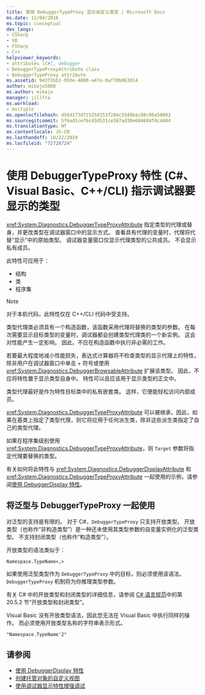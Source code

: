 ```yaml
---
title: 使用 DebuggerTypeProxy 显示自定义类型 | Microsoft Docs
ms.date: 11/04/2016
ms.topic: conceptual
dev_langs:
- CSharp
- VB
- FSharp
- C++
helpviewer_keywords:
- attributes [C#], debugger
- DebuggerTypeProxyAttribute class
- DebuggerTypeProxy attribute
ms.assetid: 943f3bb1-993e-4800-a47e-0af78b063014
author: mikejo5000
ms.author: mikejo
manager: jillfra
ms.workload:
- multiple
ms.openlocfilehash: d56d173d715258153f284c55d9bac80c06a50002
ms.sourcegitcommit: 5f6ad1cefbcd3d531ce587ad30e684684f4c4d44
ms.translationtype: HT
ms.contentlocale: zh-CN
ms.lasthandoff: 10/22/2019
ms.locfileid: "72728724"
---
```

# <a name="tell-the-debugger-what-type-to-show-using-debuggertypeproxy-attribute-c-visual-basic-ccli"></a>使用 DebuggerTypeProxy 特性 (C#、Visual Basic、C++/CLI) 指示调试器要显示的类型

<xref:System.Diagnostics.DebuggerTypeProxyAttribute> 指定类型的代理或替身，并更改类型在调试器窗口中的显示方式。 查看具有代理的变量时，代理将代替“显示”中的原始类型。 调试器变量窗口仅显示代理类型的公共成员。 不会显示私有成员。

此特性可应用于：

- 结构
- 类
- 程序集

> [!NOTE]
> 对于本机代码，此特性仅在 C++/CLI 代码中受支持。

类型代理类必须具有一个构造函数，该函数采用代理将替换的类型的参数。 在每次需要显示目标类型的变量时，调试器都会创建类型代理类的一个新实例。 这会对性能产生一定影响。 因此，不应在构造函数中执行非必需的工作。

若要最大程度地减小性能损失，表达式计算器将不检查类型的显示代理上的特性，除非用户在调试器窗口中单击 + 符号或使用 <xref:System.Diagnostics.DebuggerBrowsableAttribute> 扩展该类型。 因此，不应将特性置于显示类型自身中。 特性可以且应该用于显示类型的正文中。

类型代理最好是作为特性目标类中的私有嵌套类。 这样，它便能轻松访问内部成员。

<xref:System.Diagnostics.DebuggerTypeProxyAttribute> 可以被继承，因此，如果在基类上指定了类型代理，则它将应用于任何派生类，除非这些派生类指定了自己的类型代理。

如果在程序集级别使用 <xref:System.Diagnostics.DebuggerTypeProxyAttribute>，则 `Target` 参数将指定代理要替换的类型。

有关如何将此特性与 <xref:System.Diagnostics.DebuggerDisplayAttribute> 和 <xref:System.Diagnostics.DebuggerTypeProxyAttribute> 一起使用的示例，请参阅[使用 DebuggerDisplay 特性](../debugger/using-the-debuggerdisplay-attribute.md)。

## <a name="using-generics-with-debuggertypeproxy"></a>将泛型与 DebuggerTypeProxy 一起使用

对泛型的支持是有限的。 对于 C#，`DebuggerTypeProxy` 只支持开放类型。 开放类型（也称作“非构造类型”）是一种还未使用其类型参数的自变量实例化的泛型类型。 不支持封闭类型（也称作“构造类型”）。

开放类型的语法类似于：

`Namespace.TypeName<,>`

如果使用泛型类型作为 `DebuggerTypeProxy` 中的目标，则必须使用该语法。 `DebuggerTypeProxy` 机制将为你推理类型参数。

有关 C# 中的开放类型和封闭类型的详细信息，请参阅 [C# 语言规范](/dotnet/csharp/language-reference/language-specification)中的第 20.5.2 节“开放类型和封闭类型”。

Visual Basic 没有开放类型语法，因此您无法在 Visual Basic 中执行同样的操作。 而必须使用开放类型名称的字符串表示形式。

`"Namespace.TypeName'2"`

## <a name="see-also"></a>请参阅

- [使用 DebuggerDisplay 特性](../debugger/using-the-debuggerdisplay-attribute.md)
- [创建托管对象的自定义视图](../debugger/create-custom-views-of-managed-objects.md)
- [使用调试器显示特性增强调试](/dotnet/framework/debug-trace-profile/enhancing-debugging-with-the-debugger-display-attributes)

